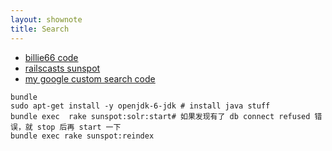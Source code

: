 ```yaml
---
layout: shownote
title: Search
---
```

- [billie66 code](https://github.com/happypeter/happycasts/pull/118/files)
- [railscasts sunspot](http://railscasts.com/episodes?utf8=%E2%9C%93&search=sunspot)
- [my google custom search code](https://github.com/happypeter/happycasts/commit/9b1ca72a)

~~~
bundle
sudo apt-get install -y openjdk-6-jdk # install java stuff
bundle exec  rake sunspot:solr:start# 如果发现有了 db connect refused 错误，就 stop 后再 start 一下
bundle exec rake sunspot:reindex
~~~

